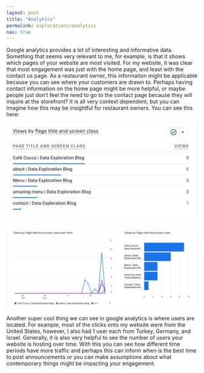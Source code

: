 ```yaml
---
layout: post
title: "Analytics"
permalink: explorations/analytics
nav: true
---
```


Google analytics provides a lot of interesting and informative data. Something that seems very relevant to me, for example, is that it shows which pages of your website are most visited. For my website, it was clear that most engagement was just with the home page, and least with the contact us page. As a restaurant owner, this information might be applicable because you can see where your customers are drawn to. Perhaps having contact information on the home page might be more helpful, or maybe people just don’t feel the need to go to the contact page because they will inquire at the storefront? It is all very context dependent, but you can imagine how this may be insightful for restaurant owners.
You can see this here:
<br>

![pages](../assets/images/pages.png)

![pages_graph](../assets/images/pages_graph.png)
<br>

Another super cool thing we can see in google analytics is where users are located. For example, most of the clicks onto my website were from the United States, however, I also had 1 user each from Turkey, Germany, and Israel. Generally, it is also very helpful to see the number of users your website is hosting over time. With this you can see how different time periods have more traffic and perhaps this can inform when is the best time to post announcements or you can make assumptions about what contemporary things might be impacting your engagement.